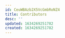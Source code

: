 ```yaml
---
id: CeuWBAzb2X5VcGmbRoNZ4
title: Contributors
desc: ''
updated: 1634269251782
created: 1634269251782
---
```



